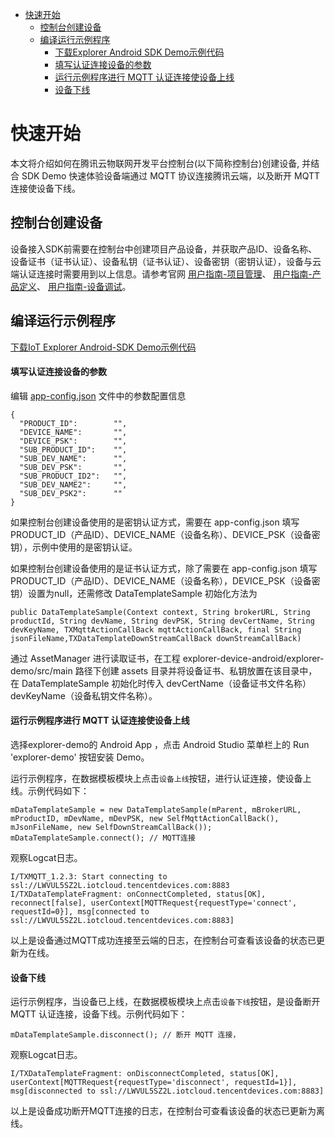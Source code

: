 * [快速开始](#快速开始)
  *  [控制台创建设备](#控制台创建设备)
  *  [编译运行示例程序](#编译运行示例程序)
     *  [下载Explorer Android SDK Demo示例代码](#下载Explorer-Android-SDK-Demo示例代码)
     *  [填写认证连接设备的参数](#填写认证连接设备的参数)
     *  [运行示例程序进行 MQTT 认证连接使设备上线](#运行示例程序进行-MQTT-认证连接使设备上线)
     *  [设备下线](#设备下线)

# 快速开始
本文将介绍如何在腾讯云物联网开发平台控制台(以下简称控制台)创建设备, 并结合 SDK Demo 快速体验设备端通过 MQTT 协议连接腾讯云端，以及断开 MQTT 连接使设备下线。

## 控制台创建设备

设备接入SDK前需要在控制台中创建项目产品设备，并获取产品ID、设备名称、设备证书（证书认证）、设备私钥（证书认证）、设备密钥（密钥认证），设备与云端认证连接时需要用到以上信息。请参考官网 [用户指南-项目管理](https://cloud.tencent.com/document/product/1081/40290)、 [用户指南-产品定义](https://cloud.tencent.com/document/product/1081/34739)、 [用户指南-设备调试](https://cloud.tencent.com/document/product/1081/34741)。

## 编译运行示例程序

[下载IoT Explorer Android-SDK Demo示例代码](https://github.com/tencentyun/iot-device-java/blob/master/explorer-device-android/README.md#下载IoT-Explorer-Android-SDK-Demo示例代码)

#### 填写认证连接设备的参数
编辑 [app-config.json](https://github.com/tencentyun/iot-device-java/blob/master/explorer/device-android-demo/app-config.json) 文件中的参数配置信息
```
{
  "PRODUCT_ID":        "",
  "DEVICE_NAME":       "",
  "DEVICE_PSK":        "",
  "SUB_PRODUCT_ID":    "",
  "SUB_DEV_NAME":      "",
  "SUB_DEV_PSK":       "",
  "SUB_PRODUCT_ID2":   "",
  "SUB_DEV_NAME2":     "",
  "SUB_DEV_PSK2":      ""
}
```
如果控制台创建设备使用的是密钥认证方式，需要在 app-config.json 填写 PRODUCT_ID（产品ID）、DEVICE_NAME（设备名称）、DEVICE_PSK（设备密钥），示例中使用的是密钥认证。

如果控制台创建设备使用的是证书认证方式，除了需要在 app-config.json 填写 PRODUCT_ID（产品ID）、DEVICE_NAME（设备名称），DEVICE_PSK（设备密钥）设置为null，还需修改 DataTemplateSample 初始化方法为 

```
public DataTemplateSample(Context context, String brokerURL, String productId, String devName, String devPSK, String devCertName, String devKeyName, TXMqttActionCallBack mqttActionCallBack, final String jsonFileName,TXDataTemplateDownStreamCallBack downStreamCallBack)
```

通过 AssetManager 进行读取证书，在工程 explorer-device-android/explorer-demo/src/main 路径下创建 assets 目录并将设备证书、私钥放置在该目录中，在 DataTemplateSample 初始化时传入 devCertName（设备证书文件名称）devKeyName（设备私钥文件名称）。

#### 运行示例程序进行 MQTT 认证连接使设备上线
选择explorer-demo的 Android App ，点击 Android Studio 菜单栏上的 Run 'explorer-demo' 按钮安装 Demo。

运行示例程序，在数据模板模块上点击`设备上线`按钮，进行认证连接，使设备上线。示例代码如下：
```
mDataTemplateSample = new DataTemplateSample(mParent, mBrokerURL, mProductID, mDevName, mDevPSK, new SelfMqttActionCallBack(), mJsonFileName, new SelfDownStreamCallBack());
mDataTemplateSample.connect(); // MQTT连接
```

观察Logcat日志。
```
I/TXMQTT_1.2.3: Start connecting to ssl://LWVUL5SZ2L.iotcloud.tencentdevices.com:8883
I/TXDataTemplateFragment: onConnectCompleted, status[OK], reconnect[false], userContext[MQTTRequest{requestType='connect', requestId=0}], msg[connected to ssl://LWVUL5SZ2L.iotcloud.tencentdevices.com:8883]
```

以上是设备通过MQTT成功连接至云端的日志，在控制台可查看该设备的状态已更新为在线。

#### 设备下线

运行示例程序，当设备已上线，在数据模板模块上点击`设备下线`按钮，是设备断开 MQTT 认证连接，设备下线。示例代码如下：
```
mDataTemplateSample.disconnect(); // 断开 MQTT 连接，
```

观察Logcat日志。
```
I/TXDataTemplateFragment: onDisconnectCompleted, status[OK], userContext[MQTTRequest{requestType='disconnect', requestId=1}], msg[disconnected to ssl://LWVUL5SZ2L.iotcloud.tencentdevices.com:8883]
```
以上是设备成功断开MQTT连接的日志，在控制台可查看该设备的状态已更新为离线。
